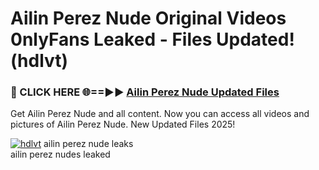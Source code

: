 # Ailin Perez Nude Original Videos 0nlyFans Leaked - Files Updated! (hdlvt)

<h3>🔴 CLICK HERE 🌐==►► <a href="https://tinyurl.com/yrmya6cz" rel="nofollow">Ailin Perez Nude Updated Files</a></h3>

Get Ailin Perez Nude and all content. Now you can access all videos and pictures of Ailin Perez Nude. New Updated Files 2025!

[![hdlvt](https://i.imgur.com/FMdXYCs.gif)](https://tinyurl.com/yrmya6cz)
ailin perez nude leaks<br>
ailin perez nudes leaked